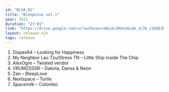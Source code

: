 ```yaml
---
id: "BLVA_01"
title: "BleepLove vol.1"
year: 2011
duration: "27:01"
link: "https://drive.google.com/uc?authuser=0&id=1MdnSALUm_zC7b_c2E6EZMRmVr9RZzit5&export=download"
layout: release.njk
tags: release
---
```


01. Dispex64 – Looking for Happiness
02. My Neighbor Lao Tzu/Stress TN – Little Ship Inside The Chip
03. AlexOgre – Twisted vendor
04. VRUMZSSSR – Dakota, Dansa & Neon
05. Zan – BleepLove
06. Nextspace – Turtle
07. Spacemilk – Colombo